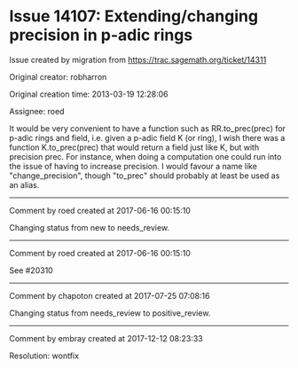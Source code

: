 # Issue 14107: Extending/changing precision in p-adic rings

Issue created by migration from https://trac.sagemath.org/ticket/14311

Original creator: robharron

Original creation time: 2013-03-19 12:28:06

Assignee: roed

It would be very convenient to have a function such as RR.to_prec(prec) for p-adic rings and field, i.e. given a p-adic field K (or ring), I wish there was a function K.to_prec(prec) that would return a field just like K, but with precision prec. For instance, when doing a computation one could run into the issue of having to increase precision. I would favour a name like "change_precision", though "to_prec" should probably at least be used as an alias.


---

Comment by roed created at 2017-06-16 00:15:10

Changing status from new to needs_review.


---

Comment by roed created at 2017-06-16 00:15:10

See #20310


---

Comment by chapoton created at 2017-07-25 07:08:16

Changing status from needs_review to positive_review.


---

Comment by embray created at 2017-12-12 08:23:33

Resolution: wontfix
